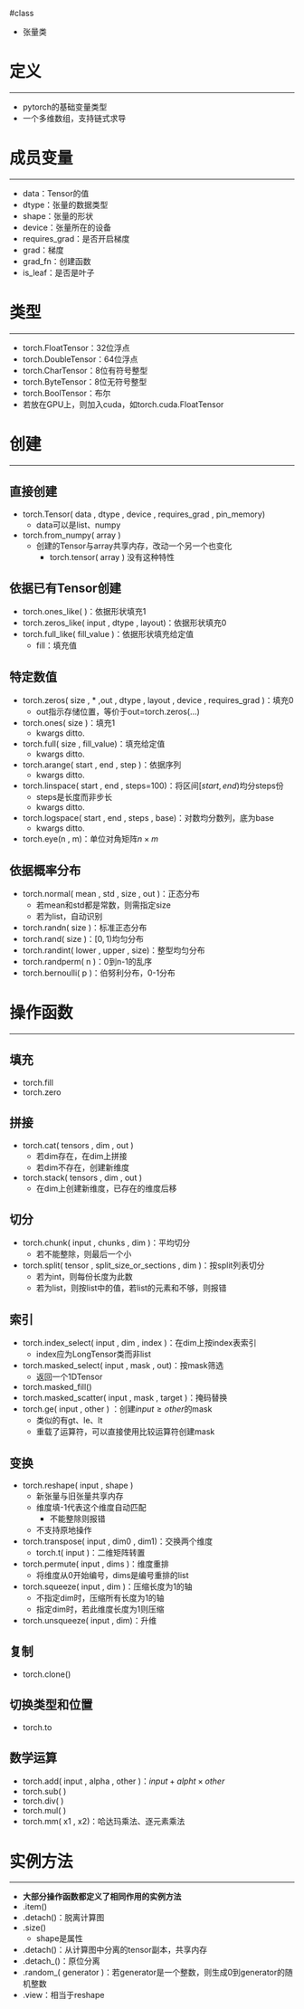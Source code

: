 #class

- 张量类


#  定义
---
- pytorch的基础变量类型
- 一个多维数组，支持链式求导

# 成员变量
---
- data：Tensor的值
- dtype：张量的数据类型
- shape：张量的形状
- device：张量所在的设备
- requires_grad：是否开启梯度
- grad：梯度
- grad_fn：创建函数
- is_leaf：是否是叶子

# 类型
---
- torch.FloatTensor：32位浮点
- torch.DoubleTensor：64位浮点
- torch.CharTensor：8位有符号整型
- torch.ByteTensor：8位无符号整型
- torch.BoolTensor：布尔
- 若放在GPU上，则加入cuda，如torch.cuda.FloatTensor

# 创建
---
## 直接创建
- torch.Tensor( data , dtype , device , requires_grad , pin_memory)
	- data可以是list、numpy
- torch.from_numpy( array )
	- 创建的Tensor与array共享内存，改动一个另一个也变化
		- torch.tensor( array ) 没有这种特性

## 依据已有Tensor创建
- torch.ones_like( )：依据形状填充1
- torch.zeros_like( input , dtype , layout)：依据形状填充0
- torch.full_like( fill_value )：依据形状填充给定值
	- fill：填充值

## 特定数值
- torch.zeros( size , * ,out , dtype , layout , device , requires_grad )：填充0
	- out指示存储位置，等价于out=torch.zeros(...)
- torch.ones( size )：填充1
	- kwargs ditto.
- torch.full( size , fill_value)：填充给定值
	- kwargs ditto.
- torch.arange( start , end , step )：依据序列
	- kwargs ditto.
- torch.linspace( start , end , steps=100)：将区间$[start,end)$均分steps份
	- steps是长度而非步长
	- kwargs ditto.
- torch.logspace( start , end , steps , base)：对数均分数列，底为base
	- kwargs ditto.
- torch.eye(n , m)：单位对角矩阵$n\times m$


## 依据概率分布
- torch.normal( mean , std , size , out )：正态分布
	- 若mean和std都是常数，则需指定size
	- 若为list，自动识别
- torch.randn( size )：标准正态分布
- torch.rand( size )：$[0,1)$均匀分布
- torch.randint( lower , upper , size)：整型均匀分布
- torch.randperm( n )：0到n-1的乱序
- torch.bernoulli( p )：伯努利分布，0-1分布


# 操作函数
---
## 填充
- torch.fill
- torch.zero

## 拼接
- torch.cat( tensors , dim , out )
	- 若dim存在，在dim上拼接
	- 若dim不存在，创建新维度
- torch.stack( tensors , dim , out )
	- 在dim上创建新维度，已存在的维度后移

## 切分
- torch.chunk( input , chunks , dim )：平均切分
	- 若不能整除，则最后一个小
- torch.split( tensor , split_size_or_sections , dim )：按split列表切分
	- 若为int，则每份长度为此数
	- 若为list，则按list中的值，若list的元素和不够，则报错

## 索引
- torch.index_select( input , dim , index )：在dim上按index表索引
	- index应为LongTensor类而非list
- torch.masked_select( input , mask , out)：按mask筛选
	- 返回一个1DTensor
- torch.masked_fill()
- torch.masked_scatter( input , mask , target )：掩码替换
- torch.ge( input , other ) ：创建$input\geq other$的mask
	- 类似的有gt、le、lt
	- 重载了运算符，可以直接使用比较运算符创建mask

## 变换
- torch.reshape( input , shape )
	- 新张量与旧张量共享内存
	- 维度填-1代表这个维度自动匹配
		- 不能整除则报错
	- 不支持原地操作
- torch.transpose( input , dim0 , dim1)：交换两个维度
	- torch.t( input )：二维矩阵转置
- torch.permute( input , dims )：维度重排
	- 将维度从0开始编号，dims是编号重排的list
- torch.squeeze( input , dim )：压缩长度为1的轴
	- 不指定dim时，压缩所有长度为1的轴
	- 指定dim时，若此维度长度为1则压缩
- torch.unsqueeze( input , dim)：升维

## 复制
- torch.clone()

## 切换类型和位置
- torch.to

## 数学运算
- torch.add( input , alpha , other )：$input+alpht \times other$
- torch.sub( )
- torch.div( )
- torch.mul( )
- torch.mm( x1 , x2)：哈达玛乘法、逐元素乘法

# 实例方法
---
- **大部分操作函数都定义了相同作用的实例方法**
- .item()
- .detach()：脱离计算图
- .size()
	- shape是属性
- .detach()：从计算图中分离的tensor副本，共享内存
- .detach_()：原位分离
- .random_( generator )：若generator是一个整数，则生成0到generator的随机整数
- .view：相当于reshape


